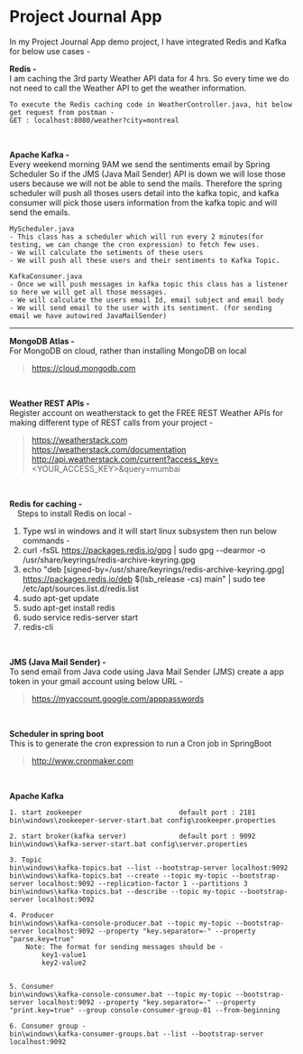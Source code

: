 # Project Journal App
In my Project Journal App demo project, I have integrated Redis and Kafka for below use cases - 

**Redis -**<br/>
I am caching the 3rd party Weather API data for 4 hrs. So every time we do not need to call the Weather API to get the weather information.

```
To execute the Redis caching code in WeatherController.java, hit below get request from postman -
GET : localhost:8080/weather?city=montreal
```
<br/>


**Apache Kafka -**<br/>
Every weekend morning 9AM we send the sentiments email by Spring Scheduler So if the JMS (Java Mail Sender) API is down we will lose those users because we will not be able to send the mails. 
Therefore the spring scheduler will push all thoses users detail into the kafka topic, and kafka consumer will pick those users information from the kafka topic and will send the emails.

```
MyScheduler.java
- This class has a scheduler which will run every 2 minutes(for testing, we can change the cron expression) to fetch few uses.
- We will calculate the setiments of these users
- We will push all these users and their sentiments to Kafka Topic.

KafkaConsumer.java
- Once we will push messages in kafka topic this class has a listener so here we will get all those messages.
- We will calculate the users email Id, email subject and email body
- We will send email to the user with its sentiment. (for sending email we have autowired JavaMailSender)
```

---

**MongoDB Atlas -**<br/>
For MongoDB on cloud, rather than installing MongoDB on local <br/>
> https://cloud.mongodb.com
<br/>


**Weather REST APIs -**<br/>
Register account on weatherstack to get the FREE REST Weather APIs for making different type of REST calls from your project -
> https://weatherstack.com <br/>
> https://weatherstack.com/documentation <br/>
> http://api.weatherstack.com/current?access_key=<YOUR_ACCESS_KEY>&query=mumbai <br/>
<br/>


**Redis for caching -**<br/>
&emsp;Steps to install Redis on local -
1. Type wsl in windows and it will start linux subsystem then run below commands -
2. curl -fsSL https://packages.redis.io/gpg | sudo gpg --dearmor -o /usr/share/keyrings/redis-archive-keyring.gpg
3. echo "deb [signed-by=/usr/share/keyrings/redis-archive-keyring.gpg] https://packages.redis.io/deb $(lsb_release -cs) main" | sudo tee /etc/apt/sources.list.d/redis.list
4. sudo apt-get update
5. sudo apt-get install redis
6. sudo service redis-server start
7. redis-cli
<br/>


**JMS (Java Mail Sender) -**<br/>
To send email from Java code using Java Mail Sender (JMS) create a app token in your gmail account using below URL - <br/>
> https://myaccount.google.com/apppasswords
<br/>


**Scheduler in spring boot**<br/>
This is to generate the cron expression to run a Cron job in SpringBoot <br/>
> http://www.cronmaker.com
<br/>


**Apache Kafka**<br/>
```
1. start zookeeper                        default port : 2181
bin\windows\zookeeper-server-start.bat config\zookeeper.properties

2. start broker(kafka server)             default port : 9092
bin\windows\kafka-server-start.bat config\server.properties

3. Topic 
bin\windows\kafka-topics.bat --list --bootstrap-server localhost:9092
bin\windows\kafka-topics.bat --create --topic my-topic --bootstrap-server localhost:9092 --replication-factor 1 --partitions 3
bin\windows\kafka-topics.bat --describe --topic my-topic --bootstrap-server localhost:9092

4. Producer 
bin\windows\kafka-console-producer.bat --topic my-topic --bootstrap-server localhost:9092 --property "key.separator=-" --property "parse.key=true"
	Note: The format for sending messages should be -
		key1-value1
		key2-value2


5. Consumer
bin\windows\kafka-console-consumer.bat --topic my-topic --bootstrap-server localhost:9092 --property "key.separator=-" --property "print.key=true" --group console-consumer-group-01 --from-beginning 

6. Consumer group - 
bin\windows\kafka-consumer-groups.bat --list --bootstrap-server localhost:9092

```	
